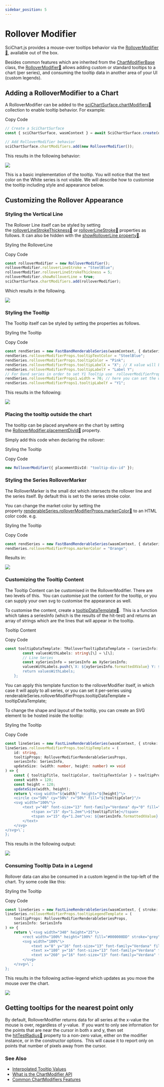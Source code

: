 ```yaml
---
sidebar_position: 5
---
```


# Rollover Modifier

SciChart.js provides a mouse-over tooltips behavior via the [RolloverModifier:blue_book:](https://www.scichart.com/documentation/js/current/typedoc/classes/rollovermodifier.html), available out of the box.

Besides common features which are inherited from the [ChartModifierBase](/docs/2d-charts/chart-modifier-api/common-features/) class, the [RolloverModifier:blue_book:](https://www.scichart.com/documentation/js/current/typedoc/classes/rollovermodifier.html) allows adding custom or standard tooltips to a chart (per series), and consuming the tooltip data in another area of your UI (custom legends).

Adding a RolloverModifier to a Chart
------------------------------------

A RolloverModifier can be added to the [sciChartSurface.chartModifiers:blue_book:](https://www.scichart.com/documentation/js/current/typedoc/classes/scichartsurface.html#chartmodifiers) collection to enable tooltip behavior. For example:

Copy Code

```ts
// Create a SciChartSurface
const { sciChartSurface, wasmContext } = await SciChartSurface.create(divElementId);

// Add RolloverModifier behavior
sciChartSurface.chartModifiers.add(new RolloverModifier());
```

This results in the following behavior:

![](/images/ChartModifiers_RolloverModifier.gif)

This is a basic implementation of the tooltip. You will notice that the text color on the White series is not visible. We will describe how to customise the tooltip including style and appearance below.

Customizing the Rollover Appearance
-----------------------------------

### Styling the Vertical Line

The Rollover Line itself can be styled by setting the [rolloverLineStrokeThickness:blue_book:](https://www.scichart.com/documentation/js/current/typedoc/classes/rollovermodifier.html#rolloverlinestrokethickness) or [rolloverLineStroke:blue_book:](https://www.scichart.com/documentation/js/current/typedoc/classes/rollovermodifier.html#rolloverlinestroke) properties as follows. It can also be hidden with the [showRolloverLine property:blue_book:](https://www.scichart.com/documentation/js/current/typedoc/classes/rollovermodifier.html#showrolloverline).

Styling the RolloverLine

Copy Code

```ts
const rolloverModifier = new RolloverModifier();
rolloverModifier.rolloverLineStroke = "SteelBlue";
rolloverModifier.rolloverLineStrokeThickness = 5;
rolloverModifier.showRolloverLine = true;
sciChartSurface.chartModifiers.add(rolloverModifier);
```

Which results in the following.

![](/images/ChartModifiers_RolloverModifier_VerticalLine.png)

### Styling the Tooltip

The Tooltip itself can be styled by setting the properties as follows.

Styling the Tooltip

Copy Code

```ts
const rendSeries = new FastBandRenderableSeries(wasmContext, { dataSeries, strokeThickness: 2 });
rendSeries.rolloverModifierProps.tooltipTextColor = "SteelBlue";
rendSeries.rolloverModifierProps.tooltipColor = "Pink";
rendSeries.rolloverModifierProps.tooltipLabelX = "X"; // X value will be hidden if X label is not set
rendSeries.rolloverModifierProps.tooltipLabelY = "Label Y";
// For Band series in order to set Y1 Tooltip use  rolloverModifierProps1 like
rendSeries.rolloverModifierProps1.width = 70; // here you can set the width manually
rendSeries.rolloverModifierProps1.tooltipLabelY = "Y1";
```

This results in the following:

![](/images/ChartModifiers_RolloverModifier_CustomTooltipStyle.png)

### Placing the tooltip outside the chart

The tooltip can be placed anywhere on the chart by setting the [RolloverModifier.placementDivId:blue_book:](https://www.scichart.com/documentation/js/current/typedoc/classes/rollovermodifier.html#placementdivid) property.

Simply add this code when declaring the rollover:

Styling the Tooltip

Copy Code

```ts
new RolloverModifier({ placementDivId: "tooltip-div-id" });
```

### Styling the Series RolloverMarker

The RolloverMarker is the small dot which intersects the rollover line and the series itself. By default this is set to the series stroke color.

You can change the market color by setting the property [renderableSeries.rolloverModifierProps.markerColor:blue_book:](https://www.scichart.com/documentation/js/current/typedoc/classes/rollovermodifierrenderableseriesprops.html#markercolor) to an HTML color code. e.g.

Styling the Tooltip

Copy Code

```ts
const rendSeries = new FastBandRenderableSeries(wasmContext, { dataSeries, strokeThickness: 2 });
rendSeries.rolloverModifierProps.markerColor = "Orange";
```

Results in:

![](/images/ChartModifiers_RolloverModifier_CustomMarkerStyle.png)

### Customizing the Tooltip Content

The Tooltip Content can be customised in the RolloverModifier. There are two levels of this.  You can customise just the content for the tooltip, or you can supply your own svg to customise the appearance as well.

To customise the content, create a [tooltipDataTemplate:blue_book:](https://www.scichart.com/documentation/js/current/typedoc/classes/rollovermodifier.html#tooltipdatatemplate).  This is a function which takes a seriesInfo (which is the results of the hit-test) and returns an array of strings which are the lines that will appear in the tooltip.

Tooltip Content

Copy Code

```ts
const tooltipDataTemplate: TRolloverTooltipDataTemplate = (seriesInfo: XySeriesInfo): string\[\] => {
        const valuesWithLabels: string\[\] = \[\];
        // Line Series
        const xySeriesInfo = seriesInfo as XySeriesInfo;
        valuesWithLabels.push(\`X: ${xySeriesInfo.formattedXValue} Y: ${xySeriesInfo.formattedYValue}\`);
        return valuesWithLabels;
    };
```

You can apply this template function to the rolloverModifier itself, in which case it will apply to all series, or you can set it per-series using renderableSeries.rolloverModifierProps.tooltipDataTemplate = tooltipDataTemplate;

To change the shape and layout of the tooltip, you can create an SVG element to be hosted inside the tooltip:

Styling the Tooltip

Copy Code

```ts
const lineSeries = new FastLineRenderableSeries(wasmContext, { stroke: EColor.Orange });
lineSeries.rolloverModifierProps.tooltipTemplate = (
    id: string,
    tooltipProps: RolloverModifierRenderableSeriesProps,
    seriesInfo: SeriesInfo,
    updateSize: (width: number, height: number) => void
) => {
    const { tooltipTitle, tooltipColor, tooltipTextColor } = tooltipProps;
    const width = 120;
    const height = 120;
    updateSize(width, height);
    return \`<svg width="${width}" height="${height}"\>
    <circle cx="50%" cy="50%" r="50%" fill="${tooltipColor}"/>
    <svg width="100%"\>
        <text y="40" font-size="13" font-family="Verdana" dy="0" fill="${tooltipTextColor}"\>
            <tspan x="15" dy="1.2em"\>${tooltipTitle}</tspan>
            <tspan x="15" dy="1.2em"\>x: ${seriesInfo.formattedXValue} y: ${seriesInfo.formattedYValue}</tspan>
        </text>
    </svg>
</svg>\`;
};
```

This results in the following output:

![](/images/ChartModifiers_RolloverModifier_CustomTooltipSvg.png)

### Consuming Tooltip Data in a Legend

Rollover data can also be consumed in a custom legend in the top-left of the chart. Try some code like this:

Styling the Tooltip

Copy Code

```ts
const lineSeries = new FastLineRenderableSeries(wasmContext, { stroke: EColor.Orange });
lineSeries.rolloverModifierProps.tooltipLegendTemplate = (
    tooltipProps: RolloverModifierRenderableSeriesProps,
    seriesInfo: SeriesInfo
) => {
    return \`<svg width="340" height="25"\>
        <rect width="100%" height="100%" fill="#000000DD" stroke="grey" stroke-width="2" />
        <svg width="100%"\>
            <text x="8" y="16" font-size="13" font-family="Verdana" fill="red"\>Custom Legend Tooltip</text>
            <text x="180" y="16" font-size="13" font-family="Verdana" fill="lightblue"\>X: ${seriesInfo.formattedXValue}</text>
            <text x="260" y="16" font-size="13" font-family="Verdana" fill="green"\>Y: ${seriesInfo.formattedYValue}</text>
        </svg>
    </svg>\`;
};
```

This results in the following active-legend which updates as you move the mouse over the chart.

![](/images/ChartModifiers_RolloverModifier_CustomLegend.png)

Getting tooltips for the nearest point only
-------------------------------------------

By default, RolloverModifier returns data for all series at the x-value the mouse is over, regardless of y-value.  If you want to only see information for the points that are near the cursor in both x and y, then set the [hitTestRadius:blue_book:](https://www.scichart.com/documentation/js/current/typedoc/classes/rollovermodifier.html#hittestradius) property to a non-zero value, either on the modifier instance, or in the constructor options.  This will cause it to report only on points that number of pixels away from the cursor.

### See Also

* [Interpolated Tooltip Values](/docs/2d-charts/chart-modifier-api/cursor-modifier/interpolated-tooltip-values)
* [What is the ChartModifier API](/docs/2d-charts/chart-modifier-api/chart-modifier-api-overview)
* [Common ChartModifiers Features](/docs/2d-charts/chart-modifier-api/common-features/)